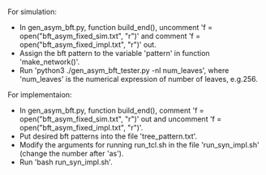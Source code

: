 For simulation:
- In gen_asym_bft.py, function build_end(), uncomment 'f = open("bft_asym_fixed_sim.txt", "r")' and comment 'f = open("bft_asym_fixed_impl.txt", "r")' out.
- Assign the bft pattern to the variable 'pattern' in function 'make_network()'.
- Run 'python3 ./gen_asym_bft_tester.py -nl num_leaves', where 'num_leaves' is the numerical expression of number of leaves, e.g.256.

For implementaion:
- In gen_asym_bft.py, function build_end(), comment 'f = open("bft_asym_fixed_sim.txt", "r")' out and uncomment 'f = open("bft_asym_fixed_impl.txt", "r")'.
- Put desired bft patterns into the file 'tree_pattern.txt'.
- Modify the arguments for running run_tcl.sh in the file 'run_syn_impl.sh' (change the number after 'as').
- Run 'bash run_syn_impl.sh'.
